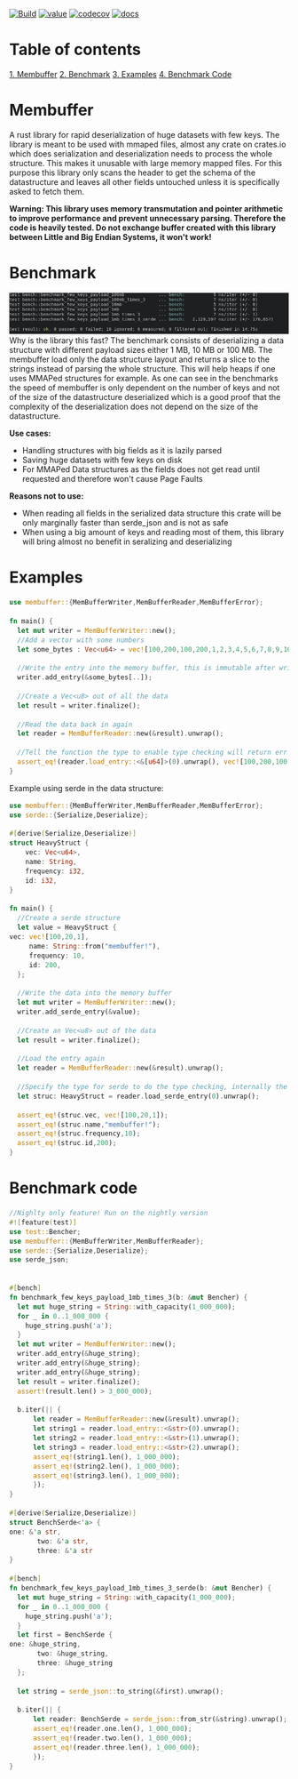 [![Build](https://github.com/ShadowItaly/membuffer/workflows/Build/badge.svg)](https://github.com/ShadowItaly/membuffer/actions)
[![value](https://img.shields.io/crates/v/membuffer)](https://crates.io/crates/membuffer)
[![codecov](https://codecov.io/gh/ShadowItaly/membuffer/branch/main/graph/badge.svg?token=H1xcM8Umr6)](https://codecov.io/gh/ShadowItaly/membuffer)
[![docs](https://docs.rs/membuffer/badge.svg)](https://docs.rs/membuffer)

# Table of contents
[1. Membuffer](#Membuffer)
[2. Benchmark](#Benchmark)
[3. Examples](#Examples)
[4. Benchmark Code](#Benchmark-code)





# Membuffer
A rust library for rapid deserialization of huge datasets with few keys. The library is meant to be used with mmaped files, almost any crate on crates.io which does serialization and deserialization needs to process the whole structure. This makes it unusable with large memory mapped files. For this purpose this library only scans the header to get the schema of the datastructure and leaves all other fields untouched unless it is specifically asked to fetch them.

**Warning: This library uses memory transmutation and pointer arithmetic to improve performance and
prevent unnecessary parsing. Therefore the code is heavily tested. Do not exchange buffer created with this library between Little and
Big Endian Systems, it won't work!**

# Benchmark
![Benchmark](assets/benchmark.png)
Why is the library this fast? The benchmark consists of deserializing a data structure with different payload sizes either 1 MB, 10 MB or 100 MB. The membuffer load only the data structure layout and returns a slice to the strings instead of parsing the whole structure. This will help heaps if one uses MMAPed structures for example. As one can see in the benchmarks the speed of membuffer is only dependent on the number of keys and not of the size of the datastructure deserialized which is a good proof that the complexity of the deserialization does not depend on the size of the datastructure.




**Use cases:**
- Handling structures with big fields as it is lazily parsed
- Saving huge datasets with few keys on disk
- For MMAPed Data structures as the fields does not get read until requested and therefore won't cause Page Faults

**Reasons not to use:**
- When reading all fields in the serialized data structure this crate will be only marginally faster than serde_json and is not as safe
- When using a big amount of keys and reading most of them, this library will bring almost no benefit in seralizing and deserializing


# Examples

```rust
use membuffer::{MemBufferWriter,MemBufferReader,MemBufferError};

fn main() {
  let mut writer = MemBufferWriter::new();
  //Add a vector with some numbers
  let some_bytes : Vec<u64> = vec![100,200,100,200,1,2,3,4,5,6,7,8,9,10];

  //Write the entry into the memory buffer, this is immutable after writing no changing after this
  writer.add_entry(&some_bytes[..]);
  
  //Create a Vec<u8> out of all the data
  let result = writer.finalize();

  //Read the data back in again
  let reader = MemBufferReader::new(&result).unwrap();

  //Tell the function the type to enable type checking will return err if the type is not right
  assert_eq!(reader.load_entry::<&[u64]>(0).unwrap(), vec![100,200,100,200,1,2,3,4,5,6,7,8,9,10]);
}
```

Example using serde in the data structure:
```rust
use membuffer::{MemBufferWriter,MemBufferReader,MemBufferError};
use serde::{Serialize,Deserialize};

#[derive(Serialize,Deserialize)]
struct HeavyStruct {
    vec: Vec<u64>,
    name: String,
    frequency: i32,
    id: i32,
}

fn main() {
  //Create a serde structure
  let value = HeavyStruct {
vec: vec![100,20,1],
     name: String::from("membuffer!"),
     frequency: 10,
     id: 200,
  };

  //Write the data into the memory buffer
  let mut writer = MemBufferWriter::new();
  writer.add_serde_entry(&value);

  //Create an Vec<u8> out of the data
  let result = writer.finalize();

  //Load the entry again
  let reader = MemBufferReader::new(&result).unwrap();

  //Specify the type for serde to do the type checking, internally the serde object is saved as JSON string representation
  let struc: HeavyStruct = reader.load_serde_entry(0).unwrap();

  assert_eq!(struc.vec, vec![100,20,1]);
  assert_eq!(struc.name,"membuffer!");
  assert_eq!(struc.frequency,10);
  assert_eq!(struc.id,200);
}
```

# Benchmark code
```rust
//Nighlty only feature! Run on the nightly version
#![feature(test)]
use test::Bencher;
use membuffer::{MemBufferWriter,MemBufferReader};
use serde::{Serialize,Deserialize};
use serde_json;


#[bench]
fn benchmark_few_keys_payload_1mb_times_3(b: &mut Bencher) {
  let mut huge_string = String::with_capacity(1_000_000);
  for _ in 0..1_000_000 {
    huge_string.push('a');
  }
  let mut writer = MemBufferWriter::new();
  writer.add_entry(&huge_string);
  writer.add_entry(&huge_string);
  writer.add_entry(&huge_string);
  let result = writer.finalize();
  assert!(result.len() > 3_000_000);

  b.iter(|| {
      let reader = MemBufferReader::new(&result).unwrap();
      let string1 = reader.load_entry::<&str>(0).unwrap();
      let string2 = reader.load_entry::<&str>(1).unwrap();
      let string3 = reader.load_entry::<&str>(2).unwrap();
      assert_eq!(string1.len(), 1_000_000);
      assert_eq!(string2.len(), 1_000_000);
      assert_eq!(string3.len(), 1_000_000);
      });   
}

#[derive(Serialize,Deserialize)]
struct BenchSerde<'a> {
one: &'a str,
       two: &'a str,
       three: &'a str
}

#[bench]
fn benchmark_few_keys_payload_1mb_times_3_serde(b: &mut Bencher) {
  let mut huge_string = String::with_capacity(1_000_000);
  for _ in 0..1_000_000 {
    huge_string.push('a');
  }
  let first = BenchSerde {
one: &huge_string,
       two: &huge_string,
       three: &huge_string
  };

  let string = serde_json::to_string(&first).unwrap();

  b.iter(|| {
      let reader: BenchSerde = serde_json::from_str(&string).unwrap();
      assert_eq!(reader.one.len(), 1_000_000);
      assert_eq!(reader.two.len(), 1_000_000);
      assert_eq!(reader.three.len(), 1_000_000);
      });
}
```
